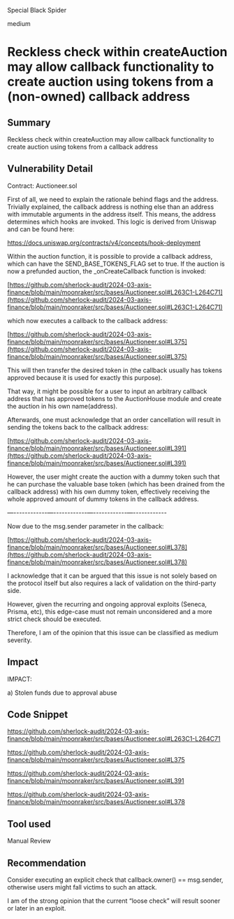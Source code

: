 Special Black Spider

medium

# Reckless check within createAuction may allow callback functionality to create auction using tokens from a (non-owned) callback address

## Summary

Reckless check within createAuction may allow callback functionality to create auction using tokens from a callback address


## Vulnerability Detail

Contract: Auctioneer.sol

First of all, we need to explain the rationale behind flags and the address. Trivially explained, the callback address is nothing else than an address with immutable arguments in the address itself. This means, the address determines which hooks are invoked. This logic is derived from Uniswap and can be found here: 

https://docs.uniswap.org/contracts/v4/concepts/hook-deployment

Within the auction function, it is possible to provide a callback address, which can have the SEND_BASE_TOKENS_FLAG set to true. If the auction is now a prefunded auction, the _onCreateCallback function is invoked:

[https://github.com/sherlock-audit/2024-03-axis-finance/blob/main/moonraker/src/bases/Auctioneer.sol#L263C1-L264C71](https://github.com/sherlock-audit/2024-03-axis-finance/blob/main/moonraker/src/bases/Auctioneer.sol#L263C1-L264C71)

which now executes a callback to the callback address:

[https://github.com/sherlock-audit/2024-03-axis-finance/blob/main/moonraker/src/bases/Auctioneer.sol#L375](https://github.com/sherlock-audit/2024-03-axis-finance/blob/main/moonraker/src/bases/Auctioneer.sol#L375)

This will then transfer the desired token in (the callback usually has tokens approved because it is used for exactly this purpose).

That way, it might be possible for a user to input an arbitrary callback address that has approved tokens to the AuctionHouse module and create the auction in his own name(address).

Afterwards, one must acknowledge that an order cancellation will result in sending the tokens back to the callback address:

[https://github.com/sherlock-audit/2024-03-axis-finance/blob/main/moonraker/src/bases/Auctioneer.sol#L391](https://github.com/sherlock-audit/2024-03-axis-finance/blob/main/moonraker/src/bases/Auctioneer.sol#L391)

However, the user might create the auction with a dummy token such that he can purchase the valuable base token (which has been drained from the callback address) with his own dummy token, effectively receiving the whole approved amount of dummy tokens in the callback address.

   —------------—------------—------------—------------

Now due to the msg.sender parameter in the callback:

[https://github.com/sherlock-audit/2024-03-axis-finance/blob/main/moonraker/src/bases/Auctioneer.sol#L378](https://github.com/sherlock-audit/2024-03-axis-finance/blob/main/moonraker/src/bases/Auctioneer.sol#L378)

I acknowledge that it can be argued that this issue is not solely based on the protocol itself but also requires a lack of validation on the third-party side. 

However, given the recurring and ongoing approval exploits (Seneca, Prisma, etc), this edge-case must not remain unconsidered and a more strict check should be executed. 

Therefore, I am of the opinion that this issue can be classified as medium severity.

## Impact

IMPACT: 

a) Stolen funds due to approval abuse

## Code Snippet

https://github.com/sherlock-audit/2024-03-axis-finance/blob/main/moonraker/src/bases/Auctioneer.sol#L263C1-L264C71

https://github.com/sherlock-audit/2024-03-axis-finance/blob/main/moonraker/src/bases/Auctioneer.sol#L375

https://github.com/sherlock-audit/2024-03-axis-finance/blob/main/moonraker/src/bases/Auctioneer.sol#L391

https://github.com/sherlock-audit/2024-03-axis-finance/blob/main/moonraker/src/bases/Auctioneer.sol#L378



## Tool used

Manual Review

## Recommendation

Consider executing an explicit check that callback.owner() == msg.sender, otherwise users might fall victims to such an attack.

I am of the strong opinion that the current “loose check” will result sooner or later in an exploit.